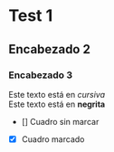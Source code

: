 # Test 1

## Encabezado 2

### Encabezado 3

Este texto está en *cursiva*  
Este texto está en **negrita**

- [] Cuadro sin marcar
- [x] Cuadro marcado


